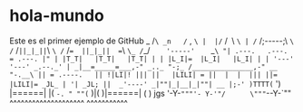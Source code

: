 # hola-mundo
Este es el primer ejemplo de GitHub 
                   _
                  /`\
           _n   /` , `\
          |  |/` /` `\ `\
          | /` /;-----;\ `\ 
          /` /` ||_|_|| `\ `\
        /` /`=  ||_|_||  =`\ `\_
      /`_/`     '-----'     `\_`\
      "| .---.   .---. = .---. |"
       | |T_T|   |T_T|   |T_T| |
       | |L_I|=  |L_I|   |L_I| |
       | '---'   '---' _.--._' |
      _|__=_____=___,-" _.._ "-;_
     /_______________,-" __ "-.__\
      || = .----.   || !|LI|! |||
      ||   |LILI| = ||  |  |  |||
      ||=  |LILI|= _JL_ | '| _JL;
      ||  _'----' _|""|_|__|_|""| __
      |;-' )TTTT(` ') |======|  |(  `-.
  " ""(`    )|(      )|======|  (      )
  jgs  '-Y-`"""'- Y-'"/      \"""`--Y-`""
  ^^^^^^^^^^^^^^^^^^^^        ^^^^^^^^^^^
